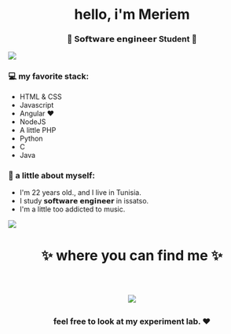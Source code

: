 <h1 align="center">  hello, i'm Meriem  </h1>
<h3 align="center">🚀 S𝗼𝗳𝘁𝘄𝗮𝗿𝗲 𝗲𝗻𝗴𝗶𝗻𝗲𝗲𝗿 Student 🚀</h3>

<img src="https://yata-apix-a9caea66-ad78-425f-aa08-e292558ebb65.lss.locawebcorp.com.br/b7c7dbff38ae4f419c94ce8d2254b9d9.png"> 

### 💻 my favorite stack:
- HTML & CSS
- Javascript
- Angular ❤
- NodeJS
- A little PHP
- Python
- C
- Java

### 👧 a little about myself:
- I'm 22 years old., and I live in Tunisia.
- I study 𝘀𝗼𝗳𝘁𝘄𝗮𝗿𝗲 𝗲𝗻𝗴𝗶𝗻𝗲𝗲𝗿 in issatso.
- I'm a little too addicted to music.

<img src="https://yata-apix-a9caea66-ad78-425f-aa08-e292558ebb65.lss.locawebcorp.com.br/b7c7dbff38ae4f419c94ce8d2254b9d9.png"> 

<h1 align="center">
✨ where you can find me ✨
  
  <p align="center"><br/>
   <a href="https://www.linkedin.com/in/meriem-sagaama-2851711a1/">
    <img src="https://cdn-icons-png.flaticon.com/512/174/174857.png">
  </a>
  </p>
</h1>

<h3 align="center"><strong> feel free to look at my experiment lab. ❤ </strong> </h3>
